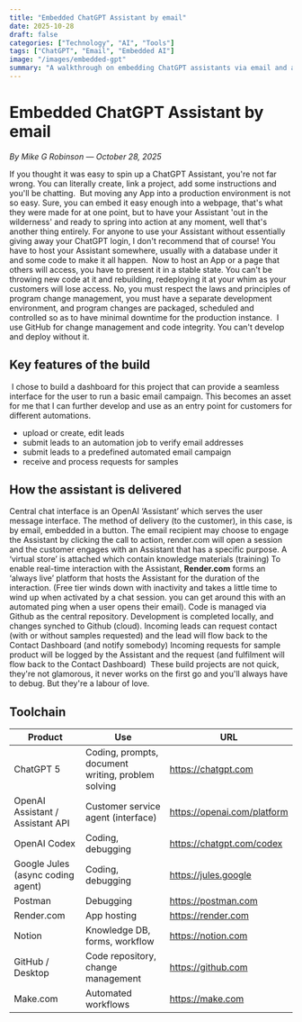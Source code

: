 ```yaml
---
title: "Embedded ChatGPT Assistant by email"
date: 2025-10-28
draft: false
categories: ["Technology", "AI", "Tools"]
tags: ["ChatGPT", "Email", "Embedded AI"]
image: "/images/embedded-gpt"
summary: "A walkthrough on embedding ChatGPT assistants via email and automating workflows."
---
```


# Embedded ChatGPT Assistant by email

*By Mike G Robinson — October 28, 2025*

If you thought it was easy to spin up a ChatGPT Assistant, you're not far wrong. You can literally create, link a project, add some instructions and you'll be chatting.
﻿
But moving any App into a production environment is not so easy. Sure, you can embed it easy enough into a webpage, that's what they were made for at one point, but to have your Assistant 'out in the wilderness' and ready to spring into action at any moment, well that's another thing entirely.
For anyone to use your Assistant without essentially giving away your ChatGPT login, I don't recommend that of course! You have to host your Assistant somewhere, usually with a database under it and some code to make it all happen.
﻿
Now to host an App or a page that others will access, you have to present it in a stable state. You can't be throwing new code at it and rebuilding, redeploying it at your whim as your customers will lose access. No, you must respect the laws and principles of program change management, you must have a separate development environment, and program changes are packaged, scheduled and controlled so as to have minimal downtime for the production instance.
﻿
I use GitHub for change management and code integrity. You can't develop and deploy without it.
﻿
## Key features of the build
﻿
I chose to build a dashboard for this project that can provide a seamless interface for the user to run a basic email campaign. This becomes an asset for me that I can further develop and use as an entry point for customers for different automations.
- upload or create, edit leads
- submit leads to an automation job to verify email addresses
- submit leads to a predefined automated email campaign
- receive and process requests for samples
## How the assistant is delivered

Central chat interface is an OpenAI ‘Assistant’ which serves the user message interface. The method of delivery (to the customer), in this case, is by email, embedded in a button. The email recipient may choose to engage the Assistant by clicking the call to action, render.com will open a session and the customer engages with an Assistant that has a specific purpose.
A ‘virtual store’ is attached which contain knowledge materials (training)
To enable real-time interaction with the Assistant, **Render.com** forms an ‘always live’ platform that hosts the Assistant for the duration of the interaction.  (Free tier winds down with inactivity and takes a little time to wind up when activated by a chat session. you can get around this with an automated ping when a user opens their email).
Code is managed via Github as the central repository.  Development is completed locally, and changes synched to Github (cloud).
Incoming leads can request contact (with or without samples requested) and the lead will flow back to the Contact Dashboard (and notify somebody)
Incoming requests for sample product will be logged by the Assistant and the request (and fulfilment will flow back to the Contact Dashboard)
﻿
These build projects are not quick, they're not glamorous, it never works on the first go and you'll always have to debug. But they're a labour of love.
﻿


## Toolchain

| Product | Use | URL |
|---|---|---|
| ChatGPT 5 | Coding, prompts, document writing, problem solving | https://chatgpt.com |
| OpenAI Assistant / Assistant API | Customer service agent (interface) | https://openai.com/platform |
| OpenAI Codex | Coding, debugging | https://chatgpt.com/codex |
| Google Jules (async coding agent) | Coding, debugging | https://jules.google |
| Postman | Debugging | https://postman.com |
| Render.com | App hosting | https://render.com |
| Notion | Knowledge DB, forms, workflow | https://notion.com |
| GitHub / Desktop | Code repository, change management | https://github.com |
| Make.com | Automated workflows | https://make.com |
